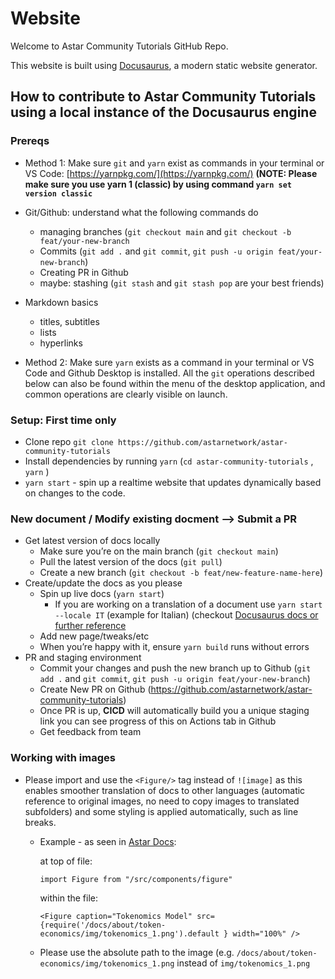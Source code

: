 # Website

Welcome to Astar Community Tutorials GitHub Repo.

This website is built using [Docusaurus](https://docusaurus.io/), a modern static website generator.

## How to contribute to Astar Community Tutorials using a local instance of the Docusaurus engine

### Prereqs

  - Method 1: Make sure `git` and `yarn` exist as commands in your terminal or VS Code: [https://yarnpkg.com/](https://yarnpkg.com/) **(NOTE: Please make sure you use yarn 1 (classic) by using command `yarn set version classic`**
  - Git/Github: understand what the following commands do
      - managing branches (`git checkout main` and `git checkout -b feat/your-new-branch`
      - Commits (`git add .` and `git commit`, `git push -u origin feat/your-new-branch`)
      - Creating PR in Github
      - maybe: stashing (`git stash` and `git stash pop` are your best friends)
  - Markdown basics
      - titles, subtitles
      - lists
      - hyperlinks
  
  - Method 2: Make sure `yarn` exists as a command in your terminal or VS Code and Github Desktop is installed. All the `git` operations described below can also be found within the menu of the desktop application, and common operations are clearly visible on launch.

### Setup: First time only

  - Clone repo `git clone https://github.com/astarnetwork/astar-community-tutorials`
  - Install dependencies by running `yarn` (`cd astar-community-tutorials` , `yarn` )
  - `yarn start` - spin up a realtime website that updates dynamically based on changes to the code.

### New document / Modify existing docment --> Submit a PR
  
  -  Get latest version of docs locally
      - Make sure you’re on the main branch (`git checkout main`)
      - Pull the latest version of the docs (`git pull`)
      - Create a new branch (`git checkout -b feat/new-feature-name-here`)
  - Create/update the docs as you please
      - Spin up live docs (`yarn start`)
        - If you are working on a translation of a document use `yarn start --locale IT` (example for Italian) (checkout [Docusaurus docs or further reference](https://docusaurus.io/docs/i18n/tutorial)
      - Add new page/tweaks/etc
      - When you’re happy with it, ensure `yarn build` runs without errors
  - PR and staging environment
      - Commit your changes and push the new branch up to Github (`git add .` and `git commit`, `git push -u origin feat/your-new-branch`)
      - Create New PR on Github (https://github.com/astarnetwork/astar-community-tutorials)
      - Once PR is up, **CICD** will automatically build you a unique staging link you can see progress of this on Actions tab in Github
      - Get feedback from team

### Working with images

  - Please import and use the `<Figure/>` tag instead of `![image]` as this enables smoother translation of docs to other languages (automatic reference to original images, no need to copy images to translated subfolders) and some styling is applied automatically, such as line breaks.
    
    - Example - as seen in [Astar Docs](https://github.com/AstarNetwork/astar-docs/blob/d530139ca7a5ab034a783981d313542e02fdfb54/docs/about/token-economics/inflationary-model.md):
      
      at top of file:
      ```
      import Figure from "/src/components/figure"
      ```
      
      within the file:
      ```
      <Figure caption="Tokenomics Model" src={require('/docs/about/token-economics/img/tokenomics_1.png').default } width="100%" /> 
      ```

    - Please use the absolute path to the image (e.g. `/docs/about/token-economics/img/tokenomics_1.png` instead of `img/tokenomics_1.png`
